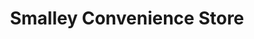 ---
title: "Smalley Convenience Store"
url: /ilkeston/smalley-convenience-store/
shop: Lebensmittel
---